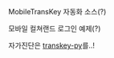 MobileTransKey 자동화 소스(?)

모바일 컬쳐랜드 로그인 예제(?)

자가진단은 [transkey-py](https://github.com/covid-hcs/transkey-py)를..!

